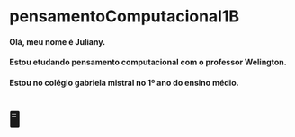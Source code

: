 # pensamentoComputacional1B 
#### Olá, meu nome é Juliany.
#### Estou etudando pensamento computacional com o professor Welington.
#### Estou no colégio gabriela mistral no 1º ano do ensino médio. 
# 🖥️
